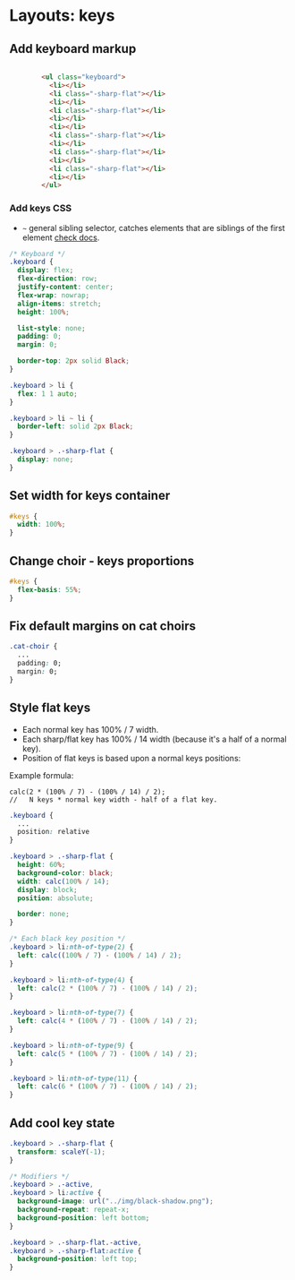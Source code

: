 # Layouts: keys

## Add keyboard markup

```html

        <ul class="keyboard">
          <li></li>
          <li class="-sharp-flat"></li>
          <li></li>
          <li class="-sharp-flat"></li>
          <li></li>
          <li></li>
          <li class="-sharp-flat"></li>
          <li></li>
          <li class="-sharp-flat"></li>
          <li></li>
          <li class="-sharp-flat"></li>
          <li></li>
        </ul>
```

### Add keys CSS

* `~` general sibling selector, catches elements that are siblings of the first element [check docs](https://gist.github.com/kapilbhosale/6e10d88089576673a994898bdd38b07a).

```css
/* Keyboard */
.keyboard {
  display: flex;
  flex-direction: row;
  justify-content: center;
  flex-wrap: nowrap;
  align-items: stretch;
  height: 100%;

  list-style: none;
  padding: 0;
  margin: 0;

  border-top: 2px solid Black;
}

.keyboard > li {
  flex: 1 1 auto;
}

.keyboard > li ~ li {
  border-left: solid 2px Black;
}

.keyboard > .-sharp-flat {
  display: none;
}
```

## Set width for keys container

```css
#keys {
  width: 100%;
}
```

## Change choir - keys proportions

```css
#keys {
  flex-basis: 55%;
}
```

## Fix default margins on cat choirs

```css
.cat-choir {
  ...
  padding: 0;
  margin: 0;
}
```

## Style flat keys

* Each normal key has 100% / 7 width.
* Each sharp/flat key has 100% / 14 width (because it's a half of a normal key).
* Position of flat keys is based upon a normal keys positions:

Example formula:

```
calc(2 * (100% / 7) - (100% / 14) / 2);
//   N keys * normal key width - half of a flat key.
```


```css
.keyboard {
  ...
  position: relative
}

.keyboard > .-sharp-flat {
  height: 60%;
  background-color: black;
  width: calc(100% / 14);
  display: block;
  position: absolute;

  border: none;
}

/* Each black key position */
.keyboard > li:nth-of-type(2) {
  left: calc((100% / 7) - (100% / 14) / 2);
}

.keyboard > li:nth-of-type(4) {
  left: calc(2 * (100% / 7) - (100% / 14) / 2);
}

.keyboard > li:nth-of-type(7) {
  left: calc(4 * (100% / 7) - (100% / 14) / 2);
}

.keyboard > li:nth-of-type(9) {
  left: calc(5 * (100% / 7) - (100% / 14) / 2);
}

.keyboard > li:nth-of-type(11) {
  left: calc(6 * (100% / 7) - (100% / 14) / 2);
}
```

## Add cool key state

```css
.keyboard > .-sharp-flat {
  transform: scaleY(-1);
}

/* Modifiers */
.keyboard > .-active,
.keyboard > li:active {
  background-image: url("../img/black-shadow.png");
  background-repeat: repeat-x;
  background-position: left bottom;
}

.keyboard > .-sharp-flat.-active,
.keyboard > .-sharp-flat:active {
  background-position: left top;
}
```
